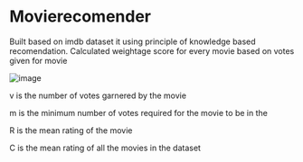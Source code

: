 # Movierecomender
Built based on imdb dataset it using principle of knowledge based recomendation.
Calculated weightage score for every movie based on votes given for movie

![image](https://user-images.githubusercontent.com/57652470/123532796-f8a51280-d72d-11eb-84a4-b2d91b5e93cd.png)


v is the number of votes garnered by the movie

m is the minimum number of votes required for the movie to be in the

R is the mean rating of the movie

C is the mean rating of all the movies in the dataset


